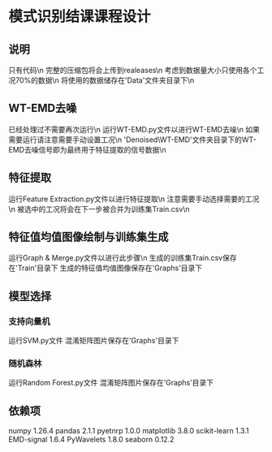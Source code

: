 # 模式识别结课课程设计
## 说明
只有代码\n
完整的压缩包将会上传到realeases\n
考虑到数据量大小只使用各个工况70%的数据\n
将使用的数据储存在'Data'文件夹目录下\n
## WT-EMD去噪
已经处理过不需要再次运行\n
运行WT-EMD.py文件以进行WT-EMD去噪\n
如果需要运行请注意需要手动设置工况\n
'Denoised\WT-EMD'文件夹目录下的WT-EMD去噪信号即为最终用于特征提取的信号数据\n
## 特征提取
运行Feature Extraction.py文件以进行特征提取\n
注意需要手动选择需要的工况\n
被选中的工况将会在下一步被合并为训练集Train.csv\n
## 特征值均值图像绘制与训练集生成
运行Graph & Merge.py文件以进行此步骤\n
生成的训练集Train.csv保存在'Train'目录下
生成的特征值均值图像保存在'Graphs'目录下
## 模型选择
### 支持向量机
运行SVM.py文件
混淆矩阵图片保存在'Graphs'目录下
### 随机森林
运行Random Forest.py文件
混淆矩阵图片保存在'Graphs'目录下
## 依赖项
numpy 1.26.4
pandas 2.1.1
pyetnrp 1.0.0
matplotlib 3.8.0
scikit-learn 1.3.1
EMD-signal 1.6.4
PyWavelets 1.8.0
seaborn 0.12.2
